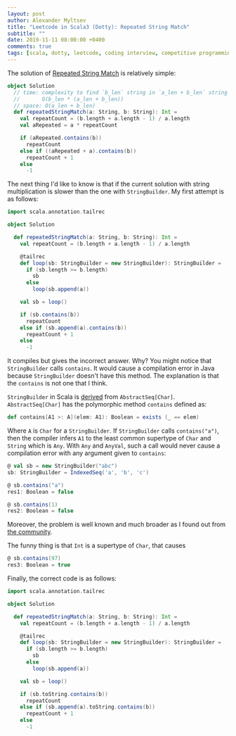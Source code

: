 ```yaml
---
layout: post
author: Alexander Myltsev
title: "Leetcode in Scala3 (Dotty): Repeated String Match"
subtitle: ""
date: 2019-11-11 08:00:00 +0400
comments: true
tags: [scala, dotty, leetcode, coding interview, competitive programming]
---
```


The solution of [Repeated String
Match](https://leetcode.com/problems/repeated-string-match/) is relatively
simple:

```scala
object Solution
  // time: complexity to find `b_len` string in `a_len + b_len` string 
  //       O(b_len * (a_len + b_len))
  // space: O(a_len + b_len)
  def repeatedStringMatch(a: String, b: String): Int =
    val repeatCount = (b.length + a.length - 1) / a.length
    val aRepeated = a * repeatCount

    if (aRepeated.contains(b))
      repeatCount
    else if ((aRepeated + a).contains(b))
      repeatCount + 1
    else
      -1
```

The next thing I'd like to know is that if the current solution with string
multiplication is slower than the one with `StringBuilder`. My first attempt
is as follows:

```scala
import scala.annotation.tailrec

object Solution

  def repeatedStringMatch(a: String, b: String): Int = 
    val repeatCount = (b.length + a.length - 1) / a.length

    @tailrec
    def loop(sb: StringBuilder = new StringBuilder): StringBuilder =
      if (sb.length >= b.length)
        sb
      else
        loop(sb.append(a))

    val sb = loop()

    if (sb.contains(b))
      repeatCount
    else if (sb.append(a).contains(b))
      repeatCount + 1
    else
      -1
```

It compiles but gives the incorrect answer. Why? You might notice that
`StringBuilder` calls `contains`. It would cause a compilation error in Java
because `StringBuilder` doesn't have this method. The explanation is that the
`contains` is not one that I think.

`StringBuilder` in Scala is
[derived](https://www.scala-lang.org/api/2.13.1/scala/collection/mutable/StringBuilder.html)
from `AbstractSeq[Char]`. `AbstractSeq[Char]` has the polymorphic method
`contains` defined as:

```scala
def contains[A1 >: A](elem: A1): Boolean = exists (_ == elem)
```

Where `A` is `Char` for a `StringBuilder`. If `StringBuilder` calls
`contains("a")`, then the compiler infers `A1` to the least common supertype
of `Char` and `String` which is `Any`. With `Any` and `AnyVal`, such a call
would never cause a compilation error with any argument given to `contains`:

```scala
@ val sb = new StringBuilder("abc")
sb: StringBuilder = IndexedSeq('a', 'b', 'c')

@ sb.contains("a")
res1: Boolean = false

@ sb.contains(1)
res2: Boolean = false
```

Moreover, the problem is well known and much broader as I found out from [the
community](https://users.scala-lang.org/t/why-stringbuilder-contains-of-string-int-argument-throws-no-compilation-error/5436/2).

The funny thing is that `Int` is a supertype of `Char`, that causes

```scala
@ sb.contains(97)
res3: Boolean = true
```

Finally, the correct code is as follows:

```scala
import scala.annotation.tailrec

object Solution

  def repeatedStringMatch(a: String, b: String): Int = 
    val repeatCount = (b.length + a.length - 1) / a.length

    @tailrec
    def loop(sb: StringBuilder = new StringBuilder): StringBuilder =
      if (sb.length >= b.length)
        sb
      else
        loop(sb.append(a))

    val sb = loop()

    if (sb.toString.contains(b))
      repeatCount
    else if (sb.append(a).toString.contains(b))
      repeatCount + 1
    else
      -1
```
